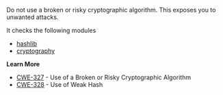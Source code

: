 Do not use a broken or risky cryptographic algorithm. This exposes you to unwanted attacks.

It checks the following modules
 - [hashlib](https://docs.python.org/3/library/hashlib.html)
 - [cryptography](https://cryptography.io/)

**Learn More**

 - [CWE-327](https://cwe.mitre.org/data/definitions/327.html) - Use of a Broken or Risky Cryptographic Algorithm
 - [CWE-328](https://cwe.mitre.org/data/definitions/328.html) - Use of Weak Hash